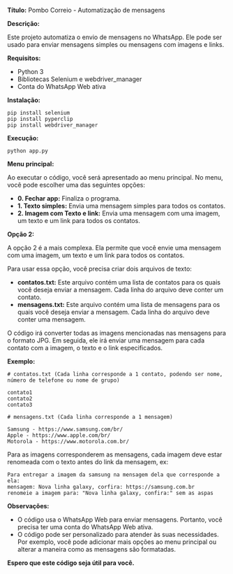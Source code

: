 **Título:** Pombo Correio - Automatização de mensagens

**Descrição:**

Este projeto automatiza o envio de mensagens no WhatsApp. Ele pode ser usado para enviar mensagens simples ou mensagens com imagens e links.

**Requisitos:**

* Python 3
* Bibliotecas Selenium e webdriver_manager
* Conta do WhatsApp Web ativa

**Instalação:**

```
pip install selenium
pip install pyperclip
pip install webdriver_manager
```

**Execução:**

```
python app.py
```

**Menu principal:**

Ao executar o código, você será apresentado ao menu principal. No menu, você pode escolher uma das seguintes opções:

* **0. Fechar app:** Finaliza o programa.
* **1. Texto simples:** Envia uma mensagem simples para todos os contatos.
* **2. Imagem com Texto e link:** Envia uma mensagem com uma imagem, um texto e um link para todos os contatos.

**Opção 2:**

A opção 2 é a mais complexa. Ela permite que você envie uma mensagem com uma imagem, um texto e um link para todos os contatos.

Para usar essa opção, você precisa criar dois arquivos de texto:

* **contatos.txt:** Este arquivo contém uma lista de contatos para os quais você deseja enviar a mensagem. Cada linha do arquivo deve conter um contato.
* **mensagens.txt:** Este arquivo contém uma lista de mensagens para os quais você deseja enviar a mensagem. Cada linha do arquivo deve conter uma mensagem.

O código irá converter todas as imagens mencionadas nas mensagens para o formato JPG. Em seguida, ele irá enviar uma mensagem para cada contato com a imagem, o texto e o link especificados.

**Exemplo:**

```
# contatos.txt (Cada linha corresponde a 1 contato, podendo ser nome, número de telefone ou nome de grupo)

contato1
contato2
contato3

# mensagens.txt (Cada linha corresponde a 1 mensagem)

Samsung - https://www.samsung.com/br/
Apple - https://www.apple.com/br/
Motorola - https://www.motorola.com.br/
```

Para as imagens corresponderem as mensagens, cada imagem deve estar renomeada com o texto antes do link da mensagem, ex:

```
Para entregar a imagem da samsung na mensagem dela que corresponde a ela:
mensagem: Nova linha galaxy, corfira: https://samsung.com.br
renomeie a imagem para: "Nova linha galaxy, confira:" sem as aspas
```

**Observações:**

* O código usa o WhatsApp Web para enviar mensagens. Portanto, você precisa ter uma conta do WhatsApp Web ativa.
* O código pode ser personalizado para atender às suas necessidades. Por exemplo, você pode adicionar mais opções ao menu principal ou alterar a maneira como as mensagens são formatadas.

**Espero que este código seja útil para você.**